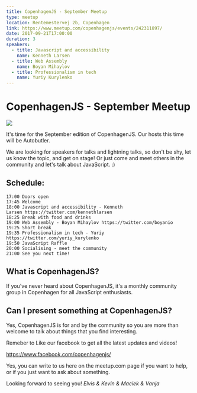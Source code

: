 ```yaml
---
title: CopenhagenJS - September Meetup
type: meetup
location: Rentemestervej 2b, Copenhagen
link: https://www.meetup.com/copenhagenjs/events/242311897/
date: 2017-09-21T17:00:00
duration: 3
speakers:
  - title: Javascript and accessibility
    name: Kenneth Larsen
  - title: Web Assembly
    name: Boyan Mihaylov
  - title: Professionalism in tech
    name: Yuriy Kurylenko
---
```


# CopenhagenJS - September Meetup


<img src="https://i.imgur.com/szlgGfb.jpg" />

It's time for the September edition of CopenhagenJS. Our hosts this time will be Autobutler.

We are looking for speakers for talks and lightning talks, so don't be shy, let us know the topic, and get on stage! Or just come and meet others in the community and let's talk about JavaScript. :)

## <b>Schedule:</b>

    17:00 Doors open
    17:45 Welcome
    18:00 Javascript and accessibility - Kenneth Larsen https://twitter.com/kennethlarsen
    18:25 Break with food and drinks
    19:00 Web Assembly - Boyan Mihaylov https://twitter.com/boyanio
    19:25 Short break
    19:35 Professionalism in tech - Yuriy https://twitter.com/yuriy_kurylenko
    19:50 JavaScript Raffle
    20:00 Socialising - meet the community
    21:00 See you next time!

## <b>What is CopenhagenJS? </b>

If you've never heard about CopenhagenJS, it's a monthly community group in Copenhagen for all JavaScript enthusiasts.

## <b>Can I present something at CopenhagenJS? </b>

Yes, CopenhagenJS is for and by the community so you are more than welcome to talk about things that you find interesting.

Remeber to Like our facebook to get all the latest updates and videos!

https://www.facebook.com/copenhagenjs/

Yes, you can write to us here on the meetup.com page if you want to help, or if you just want to ask about something.

Looking forward to seeing you!
<i>Elvis &amp; Kevin &amp; Maciek &amp; Vanja</i>
